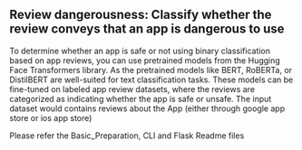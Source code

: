## Review dangerousness: Classify whether the review conveys that an app is dangerous to use

To determine whether an app is safe or not using binary classification based on app reviews, you can use pretrained models from the Hugging Face Transformers library. As the pretrained models like BERT, RoBERTa, or DistilBERT are well-suited for text classification tasks. These models can be fine-tuned on labeled app review datasets, where the reviews are categorized as indicating whether the app is safe or unsafe. The input dataset would contains reviews about the App (either through google app store or ios app store)

Please refer the Basic_Preparation, CLI and Flask Readme files
